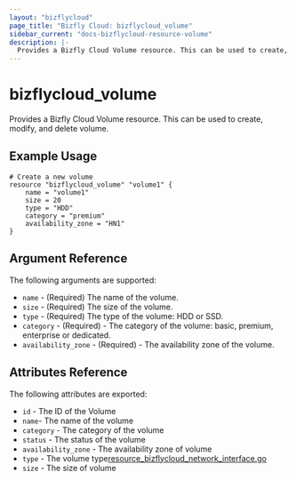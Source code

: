 ```yaml
---
layout: "bizflycloud"
page_title: "Bizfly Cloud: bizflycloud_volume"
sidebar_current: "docs-bizflycloud-resource-volume"
description: |-
  Provides a Bizfly Cloud Volume resource. This can be used to create, modify, and delete volumes.
---
```


# bizflycloud\_volume

Provides a Bizfly Cloud Volume resource. This can be used to create,
modify, and delete volume.
## Example Usage

```hcl
# Create a new volume
resource "bizflycloud_volume" "volume1" {
    name = "volume1"
    size = 20
    type = "HDD"
    category = "premium"
    availability_zone = "HN1"
}
```

## Argument Reference

The following arguments are supported:

* `name` - (Required) The name of the volume.
* `size` - (Required) The size of the volume.
* `type` - (Required) The type of the volume: HDD or SSD.
* `category` - (Required) - The category of the volume: basic, premium, enterprise or dedicated.
* `availability_zone` - (Required) - The availability zone of the volume.


## Attributes Reference

The following attributes are exported:

* `id` - The ID of the Volume
* `name`- The name of the volume
* `category` - The category of the volume
* `status` - The status of the volume
* `availability_zone` - The availability zone of volume
* `type` - The volume type[resource_bizflycloud_network_interface.go](..%2F..%2F..%2Fbizflycloud%2Fresource_bizflycloud_network_interface.go)
* `size` - The size of volume
